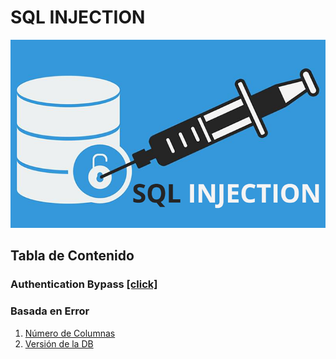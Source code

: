 # **SQL INJECTION**
![sql_injection](https://github.com/hacknotes/h4ckn0tes/blob/main/SQL%20INJECTION/sql.png)
## Tabla de Contenido
### Authentication Bypass [[click]](https://github.com/hacknotes/h4ckn0tes/blob/main/SQL%20INJECTION/Authentication%20Bypass/Authentication%20Bypass.md)
### Basada en Error
1. [Número de Columnas](https://github.com/hacknotes/h4ckn0tes/blob/main/SQL%20INJECTION/Error%20Based/enumColums.md)
2. [Versión de la DB](https://github.com/hacknotes/h4ckn0tes/blob/main/SQL%20INJECTION/Error%20Based/extractVersion.md)


